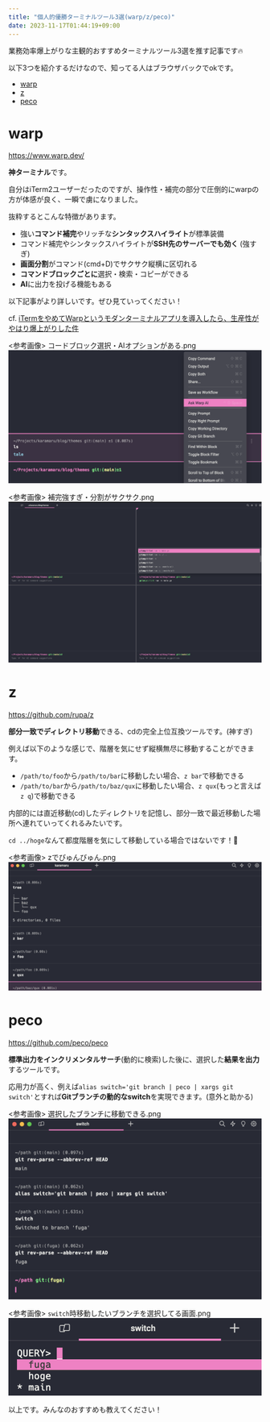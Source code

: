 ```yaml
---
title: "個人的優勝ターミナルツール3選(warp/z/peco)"
date: 2023-11-17T01:44:19+09:00
---
```


業務効率爆上がりな主観的おすすめターミナルツール3選を推す記事です🔥

<!--more-->

以下3つを紹介するだけなので、知ってる人はブラウザバックでokです。

- [warp](https://www.warp.dev/)
- [z](https://github.com/rupa/z)
- [peco](https://github.com/peco/peco)

# warp

https://www.warp.dev/

**神ターミナル**です。

自分はiTerm2ユーザーだったのですが、操作性・補完の部分で圧倒的にwarpの方が体感が良く、一瞬で虜になりました。

抜粋するとこんな特徴があります。

- 強い**コマンド補完**やリッチな**シンタックスハイライト**が標準装備
- コマンド補完やシンタックスハイライトが**SSH先のサーバーでも効く** (強すぎ)
- **画面分割**がコマンド(cmd+D)でサクサク縦横に区切れる
- **コマンドブロックごとに**選択・検索・コピーができる
- **AI**に出力を投げる機能もある


以下記事がより詳しいです。ぜひ見ていってください！

cf. [iTermをやめてWarpというモダンターミナルアプリを導入したら、生産性がやはり爆上がりした件](https://zenn.dev/lclco/articles/03cc961bfd64c1)

<参考画像> コードブロック選択・AIオプションがある.png
![warp1.png](warp1.png)

<参考画像> 補完強すぎ・分割がサクサク.png
![warp2.png](warp2.png)

# z

https://github.com/rupa/z

**部分一致でディレクトリ移動**できる、cdの完全上位互換ツールです。(神すぎ)


例えば以下のような感じで、階層を気にせず縦横無尽に移動することができます。
- `/path/to/foo`から`/path/to/bar`に移動したい場合、`z bar`で移動できる
- `/path/to/bar`から`/path/to/baz/qux`に移動したい場合、`z qux`(もっと言えば`z q`)で移動できる


内部的には直近移動(cd)したディレクトリを記憶し、部分一致で最近移動した場所へ連れていってくれるみたいです。

`cd ../hoge`なんて都度階層を気にして移動している場合ではないです！🥺


<参考画像> zでびゅんびゅん.png
![z.png](z.png)

# peco

https://github.com/peco/peco

**標準出力をインクリメンタルサーチ**(動的に検索)した後に、選択した**結果を出力**するツールです。

応用力が高く、例えば`alias switch='git branch | peco | xargs git switch'`とすれば**Gitブランチの動的なswitch**を実現できます。(意外と助かる)

<参考画像> 選択したブランチに移動できる.png
![peco3.png](peco3.png)

<参考画像> `switch`時移動したいブランチを選択してる画面.png
![peco2.png](peco2.png)


以上です。みんなのおすすめも教えてください！
